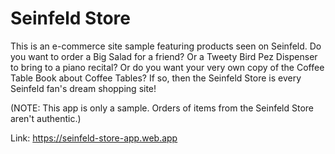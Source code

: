 # Seinfeld Store

This is an e-commerce site sample featuring products seen on Seinfeld. Do you want to order a Big Salad for a friend? Or a Tweety Bird Pez Dispenser to bring to a piano recital? Or do you want your very own copy of the Coffee Table Book about Coffee Tables? If so, then the Seinfeld Store is every Seinfeld fan's dream shopping site! 

(NOTE: This app is only a sample. Orders of items from the Seinfeld Store aren't authentic.)

Link: https://seinfeld-store-app.web.app